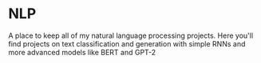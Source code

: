# NLP

A place to keep all of my natural language processing projects. Here you'll find projects on text classification and generation with simple RNNs and more advanced models like BERT and GPT-2
